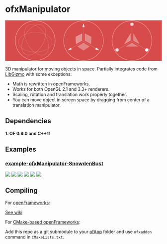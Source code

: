 ofxManipulator
==============

![](splash_image.png)

3D manipulator for moving objects in space. 
Partially integrates code from [LibGizmo](https://github.com/CedricGuillemet/LibGizmo) with some exceptions:

* Math is rewritten in openFrameworks.
* Works for both OpenGL 2.1 and 3.3+ renderers.
* Scaling, rotation and translation work properly together.
* You can move object in screen space by dragging from center of a translation manipulator.


Dependencies
------------

#### 1. OF 0.9.0 and C++11


Examples
--------

### [example-ofxManipulator-SnowdenBust](https://github.com/ofnode/example-ofxManipulator-SnowdenBust)

![](https://github.com/ofnode/example-ofxManipulator-SnowdenBust/tree/master/gifs/translation-1.gif)
![](https://github.com/ofnode/example-ofxManipulator-SnowdenBust/tree/master/gifs/translation-2.gif)
![](https://github.com/ofnode/example-ofxManipulator-SnowdenBust/tree/master/gifs/rotation-1.gif)
![](https://github.com/ofnode/example-ofxManipulator-SnowdenBust/tree/master/gifs/rotation-2.gif)
![](https://github.com/ofnode/example-ofxManipulator-SnowdenBust/tree/master/gifs/scale-1.gif)
![](https://github.com/ofnode/example-ofxManipulator-SnowdenBust/tree/master/gifs/scale-2.gif)


Compiling
---------

For [openFrameworks](https://github.com/openframeworks/openFrameworks):

[See wiki](https://github.com/ofnode/of/wiki/Compiling-ofApp-with-vanilla-openFrameworks)

For [CMake-based openFrameworks](https://github.com/ofnode/of):

Add this repo as a git submodule to your [ofApp](https://github.com/ofnode/ofApp) folder and use `ofxaddon` command in `CMakeLists.txt`.

